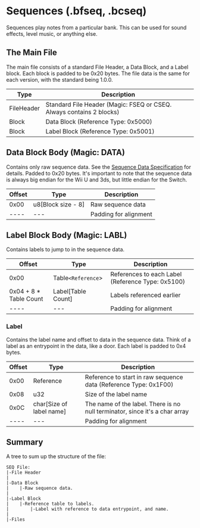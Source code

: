 # Sequences (.bfseq, .bcseq)
Sequences play notes from a particular bank. This can be used for sound effects, level music, or anything else.

## The Main File
The main file consists of a standard File Header, a Data Block, and a Label block. Each block is padded to be 0x20 bytes. The file data is the same for each version, with the standard being 1.0.0.

| **Type** | **Description** |
|----------|-----------------|
|FileHeader|Standard File Header (Magic: FSEQ or CSEQ. Always contains 2 blocks)|
|Block|Data Block (Reference Type: 0x5000)|
|Block|Label Block (Reference Type: 0x5001)|

## Data Block Body (Magic: DATA)
Contains only raw sequence data. See the [Sequence Data Specification](specs/seqData.md) for details. Padded to 0x20 bytes. It's important to note that the sequence data is always big endian for the Wii U and 3ds, but little endian for the Switch.

| **Offset** | **Type** | **Description** |
|------------|----------|-----------------|
|0x00|u8[Block size - 8]|Raw sequence data|
|----|---|Padding for alignment|

## Label Block Body (Magic: LABL)
Contains labels to jump to in the sequence data.

| **Offset** | **Type** | **Description** |
|------------|----------|-----------------|
|0x00|Table`<Reference`>|References to each Label (Reference Type: 0x5100)|
|0x04 + 8 * Table Count|Label[Table Count]|Labels referenced earlier|
|----|---|Padding for alignment|

### Label
Contains the label name and offset to data in the sequence data. Think of a label as an entrypoint in the data, like a door. Each label is padded to 0x4 bytes.

| **Offset** | **Type** | **Description** |
|------------|----------|-----------------|
|0x00|Reference|Reference to start in raw sequence data (Reference Type: 0x1F00)|
|0x08|u32|Size of the label name|
|0x0C|char[Size of label name]|The name of the label. There is no null terminator, since it's a char array|
|----|---|Padding for alignment|

## Summary
A tree to sum up the structure of the file:
```
SEQ File:
|-File Header
|
|-Data Block
|    |-Raw sequence data.
|
|-Label Block
|    |-Reference table to labels.
|        |-Label with reference to data entrypoint, and name.
|
|-Files
```